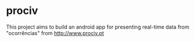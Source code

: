 # prociv
This project aims to build an android app for presenting real-time data from "ocorrências" from http://www.prociv.pt
